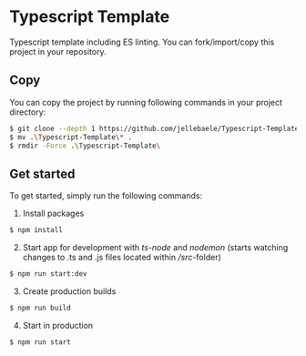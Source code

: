 # Typescript Template
Typescript template including ES linting. You can fork/import/copy this project in your repository.

## Copy
You can copy the project by running following commands in your project directory:
```bash
$ git clone --depth 1 https://github.com/jellebaele/Typescript-Template.git
$ mv .\Typescript-Template\* .
$ rmdir -Force .\Typescript-Template\
```
## Get started
To get started, simply run the following commands:

1. Install packages
```bash
$ npm install
```
2. Start app for development with *ts-node* and *nodemon* (starts watching changes to .ts and .js files located within */src*-folder)
```bash
$ npm run start:dev
```
3. Create production builds
```bash
$ npm run build
```
4. Start in production
```bash
$ npm run start
```
